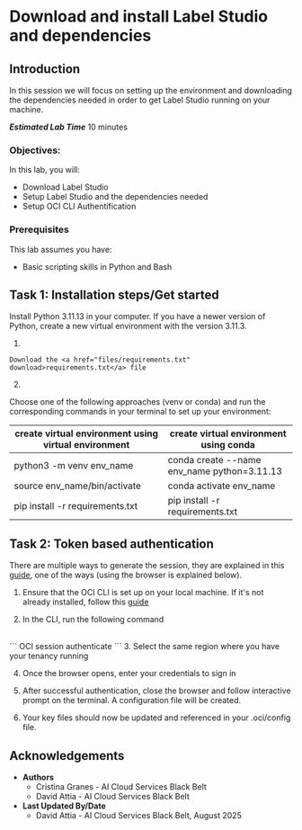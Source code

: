 # Download and install Label Studio and dependencies

## Introduction
In this session we will focus on setting up the environment and downloading the dependencies needed in order to get Label Studio running on your machine.

***Estimated Lab Time*** 10 minutes


### Objectives:

In this lab, you will:
* Download Label Studio
* Setup Label Studio and the dependencies needed
* Setup OCI CLI Authentification

### Prerequisites

This lab assumes you have:
* Basic scripting skills in Python and Bash

## Task 1: Installation steps/Get started

Install Python 3.11.13 in your computer. If you have a newer version of Python, create a new virtual environment with the version 3.11.3.

1. 

	Download the <a href="files/requirements.txt" download>requirements.txt</a> file

2. 
  Choose one of the following approaches (venv or conda) and run the corresponding commands in your terminal to set up your environment:

| create virtual environment using virtual environment | create virtual environment using conda |
| ------------- | ------------- |
| python3 -m venv env_name   | conda create --name env_name python=3.11.13 |
| source env_name/bin/activate | conda activate env_name   |
| pip install -r requirements.txt | pip install -r requirements.txt |


## Task 2: Token based authentication

There are multiple ways to generate the session, they are explained in this [guide](https://docs.oracle.com/en-us/iaas/Content/API/SDKDocs/clitoken.htm), one of the ways (using the browser is explained below). 

1. Ensure that the OCI CLI is set up on your local machine. If it's not already installed, follow this [guide](https://docs.oracle.com/en-us/iaas/Content/API/SDKDocs/cliinstall.htm)

2. In the CLI, run the following command
</br> 
    ```
    OCI session authenticate
    ```
3. Select the same region where you have your tenancy running

4. Once the browser opens, enter your credentials to sign in 

5. After successful authentication, close the browser and follow interactive prompt on the terminal. A configuration file will be created.

6. Your key files should now be updated and referenced in your .oci/config file.



## Acknowledgements
* **Authors** 
    - Cristina Granes - AI Cloud Services Black Belt
    - David Attia - AI Cloud Services Black Belt
* **Last Updated By/Date** 
    - David Attia - AI Cloud Services Black Belt, August 2025
